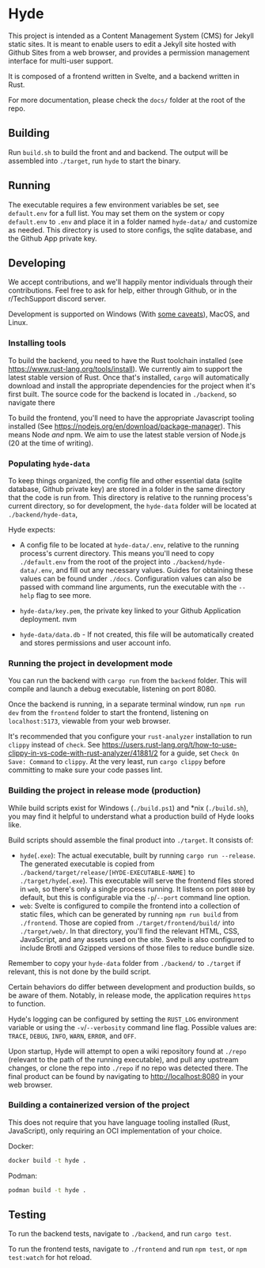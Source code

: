 # Hyde
This project is intended as a Content Management System (CMS) for Jekyll static sites. It is meant to enable users to edit a Jekyll site hosted with Github Sites from
a web browser, and provides a permission management interface for multi-user support.

It is composed of a frontend written in Svelte, and a backend written in Rust.

For more documentation, please check the `docs/` folder at the root of the repo.

## Building
Run `build.sh` to build the front and and backend. The output will be assembled into `./target`, run `hyde` to start the binary.

## Running
The executable requires a few environment variables be set, see `default.env` for a full list. You may set them on the system or copy `default.env` to `.env`
and place it in a folder named `hyde-data/` and customize as needed. This directory is used to store configs, the sqlite database, and the Github App private key.

## Developing
We accept contributions, and we'll happily mentor individuals through their contributions. Feel free to ask for help, either through Github, or in the r/TechSupport discord server.

Development is supported on Windows (With [some caveats](https://github.com/r-Techsupport/hyde/issues/6)), MacOS, and Linux.

### Installing tools
To build the backend, you need to have the Rust toolchain installed (see <https://www.rust-lang.org/tools/install>). We currently aim to support the latest stable version of Rust. Once that's installed, `cargo` will automatically download and install the appropriate dependencies for the project when it's first built. The source code for the backend is located in `./backend`, so navigate there 

To build the frontend, you'll need to have the appropriate Javascript tooling installed (See <https://nodejs.org/en/download/package-manager>). This means Node *and* npm. We aim to use the latest stable version of Node.js (20 at the time of writing).

### Populating `hyde-data`
To keep things organized, the config file and other essential data (sqlite database, Github private key) are stored in a folder in the same directory that the code is run from. This directory is relative to the running process's current directory, so for development, the `hyde-data` folder will be located at `./backend/hyde-data`, 

Hyde expects:

- A config file to be located at `hyde-data/.env`, relative to the running process's current directory. This means you'll need to copy `./default.env` from the root of the project into `./backend/hyde-data/.env`, and fill out any necessary values. Guides for obtaining these values can be found under `./docs`. Configuration values can also be passed with command line arguments, run the executable with the `--help` flag to see more.

- `hyde-data/key.pem`, the private key linked to your Github Application deployment.
nvm
- `hyde-data/data.db` - If not created, this file will be automatically created and stores permissions and user account info.

### Running the project in development mode
You can run the backend with `cargo run` from the `backend` folder. This will compile and launch a debug executable, listening on port 8080.

Once the backend is running, in a separate terminal window, run `npm run dev` from the `frontend` folder to start the frontend, listening on `localhost:5173`, viewable from your web browser.

It's recommended that you configure your `rust-analyzer` installation to run `clippy` instead of `check`. See <https://users.rust-lang.org/t/how-to-use-clippy-in-vs-code-with-rust-analyzer/41881/2> for a guide, set `Check On Save: Command` to `clippy`. At the very least, run `cargo clippy` before committing to make sure your code passes lint.


### Building the project in release mode (production)
While build scripts exist for Windows (`./build.ps1`) and *nix (`./build.sh`), you may find it helpful to understand what a production build of Hyde looks like.

Build scripts should assemble the final product into `./target`. It consists of:

- `hyde`(`.exe`): The actual executable, built by running `cargo run --release`. The generated executable is copied from `./backend/target/release/[HYDE-EXECUTABLE-NAME]` to `./target/hyde`(`.exe`). This executable will serve the frontend files stored in `web`, so there's only a single process running. It listens on port `8080` by default, but this is configurable via the `-p`/`--port` command line option.
- `web`: Svelte is configured to compile the frontend into a collection of static files, which can be generated by running `npm run build` from `./frontend`. Those are copied from `./target/frontend/build/` into `./target/web/`. In that directory, you'll find the relevant HTML, CSS, JavaScript, and any assets used on the site. Svelte is also configured to include Brotli and Gzipped versions of those files to reduce bundle size.

Remember to copy your `hyde-data` folder from `./backend/` to `./target` if relevant, this is not done by the build script.

Certain behaviors do differ between development and production builds, so be aware of them. Notably, in release mode, the application requires `https` to function.

Hyde's logging can be configured by setting the `RUST_LOG` environment variable or using the `-v`/`--verbosity` command line flag. Possible values are: `TRACE`, `DEBUG`, `INFO`, `WARN`, `ERROR`, and `OFF`.

Upon startup, Hyde will attempt to open a wiki repository found at `./repo` (relevant to the path of the running executable), and pull any upstream changes, or clone the repo into `./repo` if no repo was detected there. The final product can be found by navigating to <http://localhost:8080> in your web browser.

### Building a containerized version of the project
This does not require that you have language tooling installed (Rust, JavaScript), only requiring an OCI implementation of your choice.

Docker:
```sh
docker build -t hyde .
```

Podman:
```sh
podman build -t hyde .
```

## Testing
To run the backend tests, navigate to `./backend`, and run `cargo test`.

To run the frontend tests, navigate to `./frontend` and run `npm test`, or `npm test:watch` for hot reload.
